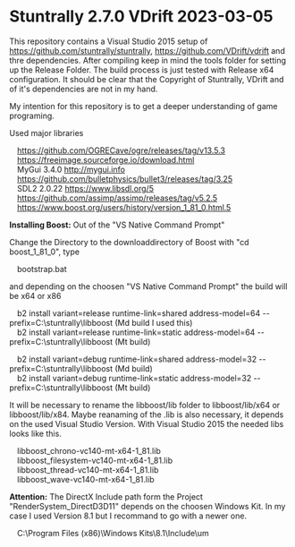 # Stuntrally 2.7.0 VDrift 2023-03-05

This repository contains a Visual Studio 2015 setup of https://github.com/stuntrally/stuntrally, https://github.com/VDrift/vdrift and thre dependencies. After compiling keep in mind the tools folder for setting up the Release Folder. The build process is just tested with Release x64 configuration. It should be clear that the Copyright of Stuntrally, VDrift and of it's dependencies are not in my hand.

My intention for this repository is to get a deeper understanding of game programing.

Used major libraries <br/>

&emsp;https://github.com/OGRECave/ogre/releases/tag/v13.5.3<br/>
&emsp;https://freeimage.sourceforge.io/download.html<br/>
&emsp;MyGui 3.4.0 http://mygui.info<br/>
&emsp;https://github.com/bulletphysics/bullet3/releases/tag/3.25<br/>
&emsp;SDL2 2.0.22 https://www.libsdl.org/5<br/>
&emsp;https://github.com/assimp/assimp/releases/tag/v5.2.5<br/>
&emsp;https://www.boost.org/users/history/version_1_81_0.html.5<br/>

**Installing Boost:** Out of the "VS Native Command Prompt"

Change the Directory to the downloaddirectory of Boost with "cd boost_1_81_0", type

  &emsp;bootstrap.bat

and depending on the choosen "VS Native Command Prompt" the build will be x64 or x86

&emsp;b2 install variant=release runtime-link=shared address-model=64 --prefix=C:\stuntrally\libboost (Md build I used this) <br/>
&emsp;b2 install variant=release runtime-link=static address-model=64 --prefix=C:\stuntrally\libboost (Mt build) <br/>

&emsp;b2 install variant=debug runtime-link=shared address-model=32 --prefix=C:\stuntrally\libboost (Md build) <br/>
&emsp;b2 install variant=debug runtime-link=static address-model=32 --prefix=C:\stuntrally\libboost (Mt build) <br/>
  
It will be necessary to rename the libboost/lib folder to libboost/lib/x64 or libboost/lib/x84. Maybe reanaming of the .lib is also necessary, it depends on the used Visual Studio Version. With Visual Studio 2015 the needed libs looks like this.

&emsp;libboost_chrono-vc140-mt-x64-1_81.lib<br/>
&emsp;libboost_filesystem-vc140-mt-x64-1_81.lib<br/>
&emsp;libboost_thread-vc140-mt-x64-1_81.lib<br/>
&emsp;libboost_wave-vc140-mt-x64-1_81.lib<br/>

**Attention:** The DirectX Include path form the Project "RenderSystem_DirectD3D11" depends on the choosen Windows Kit. In my case I used Version 8.1 but I recommand to go with a newer one.<br/>

&emsp;C:\Program Files (x86)\Windows Kits\8.1\Include\um
